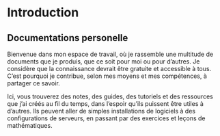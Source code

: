 # Introduction
## Documentations personelle

Bienvenue dans mon espace de travail, où je rassemble une multitude de documents que je produis, que ce soit pour moi ou pour d’autres. Je considère que la connaissance devrait être gratuite et accessible à tous. C’est pourquoi je contribue, selon mes moyens et mes compétences, à partager ce savoir.

Ici, vous trouverez des notes, des guides, des tutoriels et des ressources que j’ai créés au fil du temps, dans l’espoir qu’ils puissent être utiles à d’autres. Ils peuvent aller de simples installations de logiciels à des configurations de serveurs, en passant par des exercices et leçons de mathématiques.
